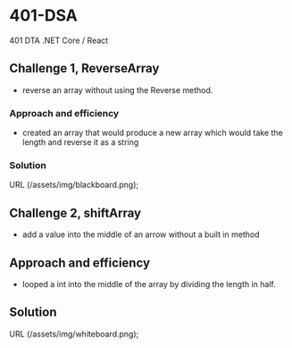 # 401-DSA
401 DTA .NET Core / React
## Challenge 1, ReverseArray
  - reverse an array without using the Reverse method.

### Approach and efficiency
  - created an array that would produce a new array which would take the length and reverse it as a string

### Solution
URL (/assets/img/blackboard.png); 

## Challenge 2, shiftArray
  - add a value into the middle of an arrow without a built in method

## Approach and efficiency
  - looped a int into the middle of the array by dividing the length in half.

## Solution
URL (/assets/img/whiteboard.png); 
